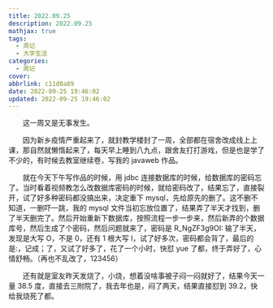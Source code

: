 ```yaml
---
title: 2022.09.25
description: 2022.09.25
mathjax: true
tags:
  - 周记
  - 大学生活
categories:
  - 周记
cover:
abbrlink: c11d8a89
date: 2022-09-25 19:46:02
updated: 2022-09-25 19:46:02
---
```


&emsp;&emsp;这一周又是无事发生。

&emsp;&emsp;因为新乡疫情严重起来了，就封教学楼封了一周，全部都在宿舍改成线上上课，那自然就懒惰起来了，每天早上睡到八九点，跟舍友打打游戏，但是也是学了不少的，有时候去教室继续卷，写我的 javaweb 作品。

&emsp;&emsp;就在今天下午写作品的时候，用 jdbc 连接数据库的时候，给数据库的密码忘了。当时看着视频教怎么改数据库密码的时候，就给密码改了，结果忘了，直接裂开，试了好多种密码都没搞出来，决定重下 mysql，先给原先的删了。这不删不知道，一删吓一跳，我的 mysql 文件当初忘放位置了，结果弄了半天才找到，删了半天删完了。然后开始重新下数据库，按照流程一步一步来，然后新弄的个数据库号，然后生成了个密码，然后问题就来了，密码是 R_NgZF3g9OI: 输了半天，发现是大写 O，不是 0，还有 1 根大写 I，试了好多次，密码都会背了，最后的是:，记成；了，又试了好多了，花了一个小时，快怼 yue 了都，终于弄好了，心情舒畅。（再也不乱改了，123456）

&emsp;&emsp;还有就是室友昨天发烧了，小烧，想着没啥事被子闷一闷就好了，结果今天一量 38.5 度，直接去三附院了，我去年也是，闷了两天，结果直接怼到 39.2，快给我烧死了都。
